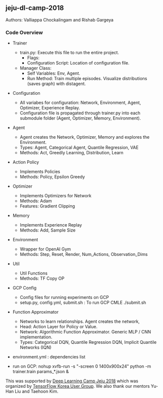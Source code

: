 ## jeju-dl-camp-2018

Authors: Valliappa Chockalingam and Rishab Gargeya

### Code Overview

* Trainer
  * train.py: Execute this file to run the entire project.
    * Flags:
    * Configuration Script: Location of configuration file.
  * Manager Class:
    * Self Variables: Env, Agent.
    * Run Method: Train multiple episodes. Visualize distributions (saves graph) with distagent.


* Configuration
  * All variabes for configuration: Network, Environment, Agent, Optimizer, Experience Replay.
  * Configuration file is propagated through trainer.py into each submodule folder (Agent, Optimizer, Memory, Environment).

* Agent
  * Agent creates the Network, Optimizer, Memory and explores the Environment.
  * Types: Agent, Categorical Agent, Quantile Regression, VAE
  * Methods: Act, Greedly Learning, Distribution, Learn

* Action Policy
  * Implements Policies
  * Methods: Policy, Epsilon Greedy

* Optimizer
  * Implements Optimizers for Network
  * Methods: Adam
  * Features: Gradient Clipping

* Memory
  * Implements Experience Replay
  * Methods: Add, Sample Size

* Environment
  * Wrapper for OpenAI Gym
  * Methods: Step, Reset, Render, Num_Actions, Observation_Dims

* Util
  * Util Functions
  * Methods: TF Copy OP

* GCP Config
  * Config files for running experiments on GCP
  * setup.py, config.yml, submit.sh : To run GCP CMLE ./submit.sh

* Function Approximator
  * Networks to learn relationships. Agent creates the network,
  * Head: Action Layer for Policy or Value.
  * Network: Algorithmic Function Approximator. Generic MLP / CNN implementation.
  * Types: Categorical DQN, Quantile Regression DQN, Implicit Quantile Networks (IQN)

* environment.yml : dependencies list

* run on GCP: nohup xvfb-run -s "-screen 0 1400x900x24" python -m trainer.train params_*.json &

This was supported by [Deep Learning Camp Jeju 2018](http://jeju.dlcamp.org/2018/) which was organized by [TensorFlow Korea User Group](https://facebook.com/groups/TensorFlowKR/). We also thank our mentors Yu-Han Liu and Taehoon Kim.

